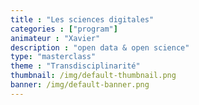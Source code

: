 ```yaml
---
title : "Les sciences digitales"
categories : ["program"]
animateur : "Xavier"
description : "open data & open science"
type: "masterclass"
theme : "Transdisciplinarité"
thumbnail: /img/default-thumbnail.png
banner: /img/default-banner.png
---
```

